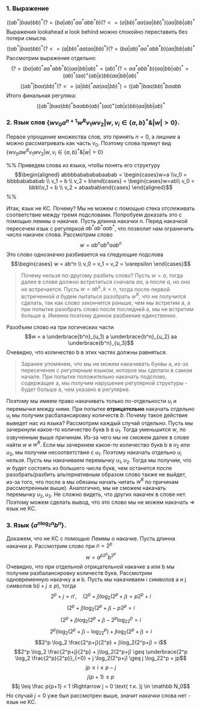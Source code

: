 ### 1. Выражение 
$$((ab^*|baa)bb)^*(?= (ba|ab)^*aa^*abb^*b) (?<= (a|bb)^*aa(aa|bb)^*) (aa|bb|ab)^*$$
Выражения lookahead и look behind можно спокойно переставить без потери смысла.
$$((ab^*|baa)bb)^* (?<= (a|bb)^*aa(aa|bb)^*) (?= (ba|ab)^*aa^*abb^*b) (aa|bb|ab)^*$$
Рассмотрим выражения отдельно:
$$(?= (ba|ab)^*aa^*abb^*b) (aa|bb|ab)^* = (ab)^*(?= aa^*abb^*b) (aa|bb|ab)^* = 
(ab)^*(aa)^+(ab |\varepsilon)bb(aa|bb|ab)^*$$
$$ ((ab^*|baa)bb)^* (?<= (a|bb)^*aa(aa|bb)^*) = ((ab^*|baa)bb)^* baabb  $$
Итого финальная регуляка:
$$ ((ab^*|baa)bb)^* baabb (ab)^*(aa)^+(ab |\varepsilon)bb(aa|bb|ab)^*$$
### 2. Язык слов $\{wv_0a^{n+1}w^Rv_1wv_2 | w, v_i \in \{a,b\}^* \& |w| > 0\}$.
Первое упрощение множества слов, это принять $n=0$, а лишние a можно рассматривать как часть $v_0$. Поэтому слова примут вид
$\{wv_0aw^Rv_1wv_2 | w, v_i \in \{a,b\}^* \& |w| > 0\}$

%%
Приведем слова из языка, чтобы понять его структуру
$$\begin{aligned}
abbbbababababaabab = \begin{cases}w=a \\v_0 = bbbbabababab \\ v_1 = b \\ v_2 = b\end{cases} = \begin{cases}w=ab\\ v_0 = bbb\\v_1 = b \\ v_2 = abaabab\end{cases}
\end{aligned}$$
%%

Итак, язык не КС. Почему? Мы не можем с помощью стека отслеживать соответствие между тремя подсловами. 
Попробуем доказать это с помощью леммы о накачке.
Пусть длинна накачки n. Перед накачкой пересечем язык с регуляркой $ab^*ab^*aab^*$, что позволит нам ограничить число накачек слова.
Рассмотрим слово
$$w = ab^nab^naab^n$$
Это слово однозначно разбивается на следующие подслова
$$\begin{cases}
w = ab^n \\
v_0 = v_1 = v_2 = \varepsilon
\end{cases}$$
> Почему нельзя по-другому разбить слово?
> Пусть $w = a$, тогда далее в слове должно встретиться сначала $aa$, а после $a$, но оно не встречается.
> Пусть $w = ab^k, k<n$, тогда после первой встреченной $a$ будем пытаться разобрать $w^R$, что не получится сделать, так как слово закончится раньше, чем мы встретим a, а при попытке разобрать слово после последней а, мы не встретим больше a.
> Именно поэтому данное разбиение единственно.

Разобъем слово на три логических части
$$w = a \underbrace{b^n}_{u_1} a \underbrace{b^n}_{u_2} aa \underbrace{b^n}_{u_3}$$
Очевидно, что количество b в этих частях должны равняться. 

> Заранее упомянем, что мы не можем накачивать буквы a, из-за пересечения с регулярным языком, которое мы сделали в самом начале. При попытке положительно накачать подслово, содержащее a, мы получим нарушение регулярной структуры - будет больше a, чем указано в регулярке.

Поэтому мы имеем право накачивать только по-отдельности $u_i$ и перемычки между ними.
При попытке **отрицательно** накачать отдельно $u_i$ мы получим расбалансировку количеств $b$. 
Почему такое действие выведет нас из языка? 
Рассмотрим каждый случай отдельно.
Пусть мы зачеркнули какое-то количество букв b в $u_1$. Тогда уменьшится $w$, по озвученным выше причинам. Из-за чего мы не сможем далее в слове найти $w$ и $w^R$.
Если мы зачеркнем какое-то количество букв b в $u_2$ или $u_3$, мы получим несоответствие с $u_1$. 
Поэтому накачать отдельно $u_i$ нельзя.
Пусть мы накачиваем перемычку $u_1, u_2$. Тогда мы получим, что $w$ будет состоять из большего числа букв, чем останется после разобрать(разбить альтернативным образом слово также не выйдет, из-за того, что после a мы обязаны начать читать $w^R$ по причинам рассмотренным выше).
Аналогично, мы не сможем накачать перемычку $u_2, u_3$.
Не сложно видеть, что других накачек в слове нет. Поэтому можем сделать вывод, что это слово мы не можем накачать $\Rightarrow$ язык не КС.

### 3. Язык $\{a^{n\log _2n}b^n\}$.
Докажем, что не КС с помощью Леммы о накачке.
Пусть длинна накачки p. Рассмотрим слово при $n=2^p$
$$w = a^{p2^p} b^{2^p}$$
Очевидно, что при отдельной отрицательной накачке a или b мы получим разбалансировку количеств букв.
Рассмотрим одновременную накачку a и b. Пусть мы накачиваем i символов a и j символов b$(i+j\leq p)$, тогда 
$$2^p + j = n', \quad (2^p+j)\log_2(2^p+j) = p2^p + i$$
$$(2^p+j)\log_2(2^p + j) - p2^p= i$$
$$(2^p+j)\log_2(2^p+j) - 2^p\log_22^p = i$$
$$2^p(\log_2(2^p+j) - \log_22^p) + j\log_2(2^p+j) = i$$
$$2^p \log_2 \frac{2^p+j}{2^p} + j\log_2(2^p+j) = i$$
$$2^p \log_2 \frac{2^p+j}{2^p} + j\log_2(2^p+j) \geq \underbrace{2^p \log_2 \frac{2^p}{2^p}}_{=0} + j \log_2(2^p+j) \geq j \log_22^p = jp$$
$$jp \leq i \leq p-j$$
$$j(p+1)\leq p $$
$$j \leq \frac p{p+1} < 1 \Rightarrow j = 0 \text{ т.к. }j \in \mathbb N_0$$
Но случай $j = 0$ уже был рассмотрен выше, значит накачки слова нет - язык не КС.